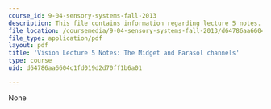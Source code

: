 ```yaml
---
course_id: 9-04-sensory-systems-fall-2013
description: This file contains information regarding lecture 5 notes.
file_location: /coursemedia/9-04-sensory-systems-fall-2013/d64786aa6604c1fd019d2d70ff1b6a01_MIT9_04F13_Vis5.pdf
file_type: application/pdf
layout: pdf
title: 'Vision Lecture 5 Notes: The Midget and Parasol channels'
type: course
uid: d64786aa6604c1fd019d2d70ff1b6a01

---
```

None